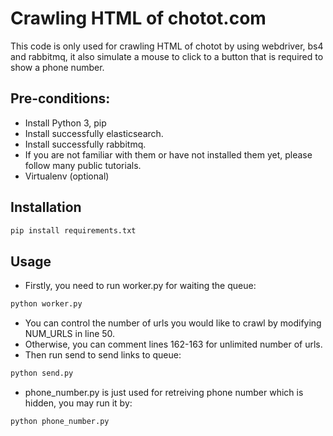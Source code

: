 # Crawling HTML of chotot.com
This code is only used for crawling HTML of chotot by using webdriver, bs4 and rabbitmq, it also simulate a mouse to click to a button that is required to show a phone number.

## Pre-conditions:
- Install Python 3, pip
- Install successfully elasticsearch.
- Install successfully rabbitmq.
- If you are not familiar with them or have not installed them yet, please follow many public tutorials.
- Virtualenv (optional)

## Installation
```bash
pip install requirements.txt
```

## Usage
- Firstly, you need to run worker.py for waiting the queue:
```bash
python worker.py
```

- You can control the number of urls you would like to crawl by modifying NUM_URLS in line 50.
- Otherwise, you can comment lines 162-163 for unlimited number of urls.
- Then run send to send links to queue:
```bash
python send.py
```

- phone_number.py is just used for retreiving phone number which is hidden, you may run it by:
```bash
python phone_number.py
```
